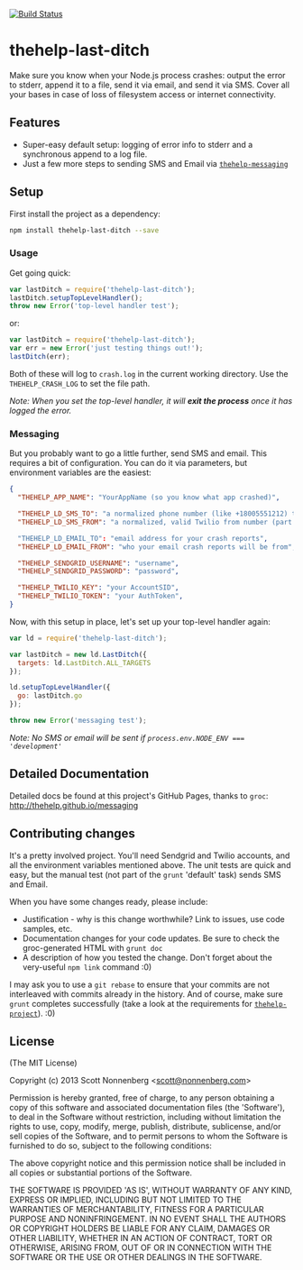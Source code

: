 [![Build Status](https://travis-ci.org/thehelp/last-ditch.svg?branch=master)](https://travis-ci.org/last-ditch/messaging)

# thehelp-last-ditch

Make sure you know when your Node.js process crashes: output the error to stderr, append it to a file, send it via email, and send it via SMS. Cover all your bases in case of loss of filesystem access or internet connectivity.

## Features

* Super-easy default setup: logging of error info to stderr and a synchronous append to a log file.
* Just a few more steps to sending SMS and Email via [`thehelp-messaging`](https://github.com/thehelp/messaging)

## Setup

First install the project as a dependency:

```bash
npm install thehelp-last-ditch --save
```

### Usage

Get going quick:

```javascript
var lastDitch = require('thehelp-last-ditch');
lastDitch.setupTopLevelHandler();
throw new Error('top-level handler test');
```

or:

```javascript
var lastDitch = require('thehelp-last-ditch');
var err = new Error('just testing things out!');
lastDitch(err);
```

Both of these will log to `crash.log` in the current working directory. Use the `THEHELP_CRASH_LOG` to set the file path.

_Note: When you set the top-level handler, it will __exit the process__ once it has logged the error._

### Messaging

But you probably want to go a little further, send SMS and email. This requires a bit of configuration. You can do it via parameters, but environment variables are the easiest:


```json
{
  "THEHELP_APP_NAME": "YourAppName (so you know what app crashed)",

  "THEHELP_LD_SMS_TO": "a normalized phone number (like +18005551212) to receive SMS reports",
  "THEHELP_LD_SMS_FROM": "a normalized, valid Twilio from number (part of your Twilio account)"

  "THEHELP_LD_EMAIL_TO": "email address for your crash reports",
  "THEHELP_LD_EMAIL_FROM": "who your email crash reports will be from",

  "THEHELP_SENDGRID_USERNAME": "username",
  "THEHELP_SENDGRID_PASSWORD": "password",

  "THEHELP_TWILIO_KEY": "your AccountSID",
  "THEHELP_TWILIO_TOKEN": "your AuthToken",
}
```

Now, with this setup in place, let's set up your top-level handler again:

```javascript
var ld = require('thehelp-last-ditch');

var lastDitch = new ld.LastDitch({
  targets: ld.LastDitch.ALL_TARGETS
});

ld.setupTopLevelHandler({
  go: lastDitch.go
});

throw new Error('messaging test');
```

_Note: No SMS or email will be sent if `process.env.NODE_ENV === 'development'`_

## Detailed Documentation

Detailed docs be found at this project's GitHub Pages, thanks to `groc`: <http://thehelp.github.io/messaging>


## Contributing changes

It's a pretty involved project. You'll need Sendgrid and Twilio accounts, and all the environment variables mentioned above. The unit tests are quick and easy, but the manual test (not part of the `grunt` 'default' task) sends SMS and Email.

When you have some changes ready, please include:

* Justification - why is this change worthwhile? Link to issues, use code samples, etc.
* Documentation changes for your code updates. Be sure to check the groc-generated HTML with `grunt doc`
* A description of how you tested the change. Don't forget about the very-useful `npm link` command :0)

I may ask you to use a `git rebase` to ensure that your commits are not interleaved with commits already in the history. And of course, make sure `grunt` completes successfully (take a look at the requirements for [`thehelp-project`](https://github.com/thehelp/project)). :0)


## License

(The MIT License)

Copyright (c) 2013 Scott Nonnenberg &lt;scott@nonnenberg.com&gt;

Permission is hereby granted, free of charge, to any person obtaining
a copy of this software and associated documentation files (the
'Software'), to deal in the Software without restriction, including
without limitation the rights to use, copy, modify, merge, publish,
distribute, sublicense, and/or sell copies of the Software, and to
permit persons to whom the Software is furnished to do so, subject to
the following conditions:

The above copyright notice and this permission notice shall be
included in all copies or substantial portions of the Software.

THE SOFTWARE IS PROVIDED 'AS IS', WITHOUT WARRANTY OF ANY KIND,
EXPRESS OR IMPLIED, INCLUDING BUT NOT LIMITED TO THE WARRANTIES OF
MERCHANTABILITY, FITNESS FOR A PARTICULAR PURPOSE AND NONINFRINGEMENT.
IN NO EVENT SHALL THE AUTHORS OR COPYRIGHT HOLDERS BE LIABLE FOR ANY
CLAIM, DAMAGES OR OTHER LIABILITY, WHETHER IN AN ACTION OF CONTRACT,
TORT OR OTHERWISE, ARISING FROM, OUT OF OR IN CONNECTION WITH THE
SOFTWARE OR THE USE OR OTHER DEALINGS IN THE SOFTWARE.
